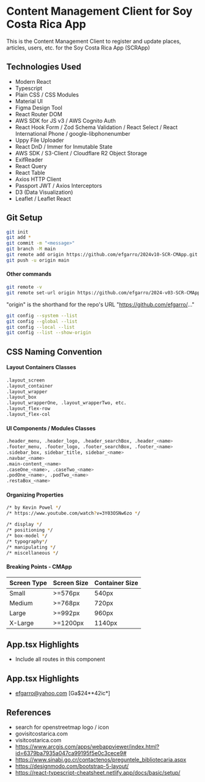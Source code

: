 # Content Management Client for Soy Costa Rica App

This is the Content Management Client to register and update places, articles, users, etc. for the Soy Costa Rica App (SCRApp)

## Technologies Used

- Modern React
- Typescript
- Plain CSS / CSS Modules
- Material UI
- Figma Design Tool
- React Router DOM
- AWS SDK for JS v3 / AWS Cognito Auth
- React Hook Form / Zod Schema Validation / React Select / React International Phone /    google-libphonenumber
- Uppy File Uploader
- React DnD / Immer for Inmutable State
- AWS SDK / S3-Client / Cloudflare R2 Object Storage
- ExifReader
- React Query
- React Table
- Axios HTTP Client
- Passport JWT / Axios Interceptors
- D3 (Data Visualization)
- Leaflet / Leaflet React

## Git Setup

```sh
git init
git add *
git commit -m "<message>"
git branch -M main
git remote add origin https://github.com/efgarro/2024v10-SCR-CMApp.git
git push -u origin main
```

#### Other commands

```sh
git remote -v
git remote set-url origin https://github.com/efgarro/2024-v03-SCR-CMApp.git // Renaming URL
```

"origin" is the shorthand for the repo's URL "https://github.com/efgarro/..."

```sh
git config --system --list
git config --global --list
git config --local --list
git config --list --show-origin
```

## CSS Naming Convention

#### Layout Containers Classes

```sh
.layout_screen
.layout_container
.layout_wrapper
.layout_box
.layout_wrapperOne, .layout_wrapperTwo, etc.
.layout_flex-row
.layout_flex-col
```

#### UI Components / Modules Classes

```sh
.header_menu, .header_logo, .header_searchBox, .header_<name>
.footer_menu, .footer_logo, .footer_searchBox, .footer_<name>
.sidebar_box, sidebar_title, sidebar_<name>
.navbar_<name>
.main-content_<name>
.caseOne_<name>, .caseTwo_<name>
.podOne_<name>, .podTwo_<name>
.restaBox_<name>
```

#### Organizing Properties

```sh
/* by Kevin Powel */
/* https://www.youtube.com/watch?v=3Y03OSNw6zo */

/* display */
/* positioning */
/* box-model */
/* typography*/
/* manipulating */
/* miscellaneous */
```

#### Breaking Points - CMApp

| Screen Type | Screen Size | Container Size |
| ----------- | ----------- | -------------- |
| Small       | >=576px     | 540px          |
| Medium      | >=768px     | 720px          |
| Large       | >=992px     | 960px          |
| X-Large     | >=1200px    | 1140px         |

## App.tsx Highlights

- Include all routes in this component

## App.tsx Highlights

- efgarro@yahoo.com [Ga$24**42ic*]

## References

- search for openstreetmap logo / icon
- govisitcostarica.com
- visitcostarica.com
- https://www.arcgis.com/apps/webappviewer/index.html?id=6379ba7935a047ca99195f5e0c3cece9#
- https://www.sinabi.go.cr/contactenos/preguntele_bibliotecaria.aspx
- https://designmodo.com/bootstrap-5-layout/
- https://react-typescript-cheatsheet.netlify.app/docs/basic/setup/
